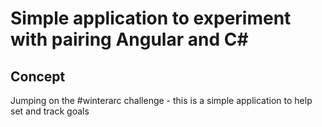 # Simple application to experiment with pairing Angular and C#

## Concept

Jumping on the #winterarc challenge - this is a simple application to help set and track
goals